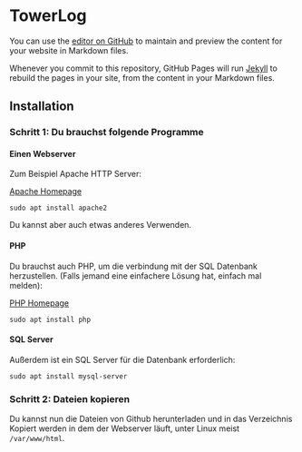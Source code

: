 # TowerLog

You can use the [editor on GitHub](https://github.com/DO9THW/TowerLog/edit/master/README.md) to maintain and preview the content for your website in Markdown files.

Whenever you commit to this repository, GitHub Pages will run [Jekyll](https://jekyllrb.com/) to rebuild the pages in your site, from the content in your Markdown files.

## Installation

### Schritt 1: Du brauchst folgende Programme

#### Einen Webserver
Zum Beispiel Apache HTTP Server:

[Apache Homepage](https://httpd.apache.org)
```
sudo apt install apache2
```
Du kannst aber auch etwas anderes Verwenden.

#### PHP 
Du brauchst auch PHP, um die verbindung mit der SQL Datenbank herzustellen. (Falls jemand eine einfachere Lösung hat, einfach mal melden):

[PHP Homepage](https://php.net)
```
sudo apt install php 
```

#### SQL Server
Außerdem ist ein SQL Server für die Datenbank erforderlich:

```
sudo apt install mysql-server 
```

### Schritt 2: Dateien kopieren
Du kannst nun die Dateien von Github herunterladen und in das Verzeichnis Kopiert werden in dem der Webserver läuft, unter Linux meist `/var/www/html`.
